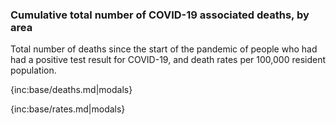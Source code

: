 ### Cumulative total number of COVID-19 associated deaths, by area

Total number of deaths since the start of the pandemic of people who had had a positive test result for COVID-19, and death rates per 100,000 resident population.

{inc:base/deaths.md|modals}

{inc:base/rates.md|modals}